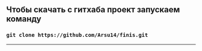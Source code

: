 ## Чтобы скачать с гитхаба проект запускаем команду
### ```git clone https://github.com/Arsu14/finis.git```
---
## 
